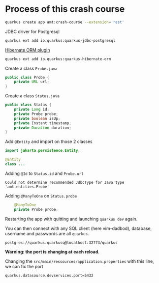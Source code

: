 # Process of this crash course

```sh
quarkus create app amt:crash-course --extension='rest'
```

JDBC driver for Postgresql
```sh
quarkus ext add io.quarkus:quarkus-jdbc-postgresql
```
[Hibernate ORM plugin](https://quarkus.io/extensions/io.quarkus/quarkus-hibernate-orm/)
```sh
quarkus ext add io.quarkus:quarkus-hibernate-orm
```

Create a class `Probe.java`
```java
public class Probe {
    private URL url;
}
```

Create a class `Status.java`
```java
public class Status {
    private Long id;
    private Probe probe;
    private boolean isUp;
    private Instant timestamp;
    private Duration duration;
}
```

Add `@Entity` and import on those 2 classes
```java
import jakarta.persistence.Entity;

@Entity
class ...
```


Adding `@Id` to `Status.id` and `Probe.url`

```
Could not determine recommended JdbcType for Java type 'amt.entities.Probe'
```
Adding `@ManyToOne` on `Status.probe`
```java
    @ManyToOne
    private Probe probe;
```

Restarting the app with quitting and launching `quarkus dev` again.

You can then connect with any SQL client (here vim-dadbod), database, username and passwords are all `quarkus`.
```
postgres://quarkus:quarkusq@localhost:32773/quarkus
```

**Warning: the port is changing at each reload**.

Changing the `src/main/ressources/application.properties` with this line, we can fix the port
```
quarkus.datasource.devservices.port=5432
```

